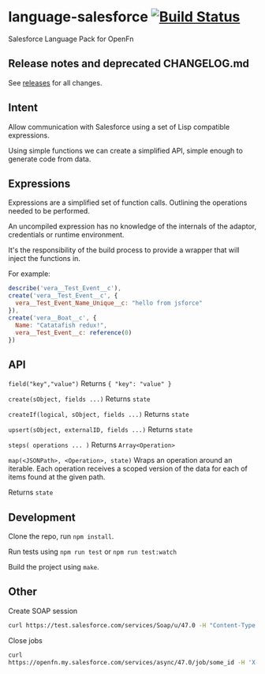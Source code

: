 language-salesforce [![Build Status](https://travis-ci.org/OpenFn/language-salesforce.svg?branch=master)](https://travis-ci.org/OpenFn/language-salesforce)
===================

Salesforce Language Pack for OpenFn

## Release notes and deprecated CHANGELOG.md
See [releases](https://github.com/OpenFn/language-salesforce/releases) for all
changes.

Intent
------

Allow communication with Salesforce using a set of Lisp compatible expressions.

Using simple functions we can create a simplified API, simple enough to generate
code from data.

Expressions
-----------

Expressions are a simplified set of function calls. Outlining the operations
needed to be performed.

An uncompiled expression has no knowledge of the internals of the adaptor,
credentials or runtime environment.

It's the responsibility of the build process to provide a wrapper that will
inject the functions in.

For example:

```javascript
describe('vera__Test_Event__c'),
create('vera__Test_Event__c', {
  vera__Test_Event_Name_Unique__c: "hello from jsforce"
}),
create('vera__Boat__c', {
  Name: "Catatafish redux!",
  vera__Test_Event__c: reference(0)
})
```

API
---

`field("key","value")`
Returns `{ "key": "value" }`

`create(sObject, fields ...)`
Returns `state`

`createIf(logical, sObject, fields ...)`
Returns `state`

`upsert(sObject, externalID, fields ...)`
Returns `state`

`steps( operations ... )`
Returns `Array<Operation>`

`map(<JSONPath>, <Operation>, state)`
Wraps an operation around an iterable.
Each operation receives a scoped version of the data for each of items
found at the given path.

Returns `state`


Development
-----------

Clone the repo, run `npm install`.

Run tests using `npm run test` or `npm run test:watch`

Build the project using `make`.

Other
-----
Create SOAP session
```sh
curl https://test.salesforce.com/services/Soap/u/47.0 -H "Content-Type: text/xml; charset=UTF-8" -H "SOAPAction: login" -d @tmp/login.txt | xmllint --format -
```

Close jobs
```sh
curl
https://openfn.my.salesforce.com/services/async/47.0/job/some_id -H 'X-SFDC-Session: abc123sessionID456xyz' -H "Content-Type: application/xml; charset=UTF-8" -d @tmp/close_job.txt | xmllint --format -
```
